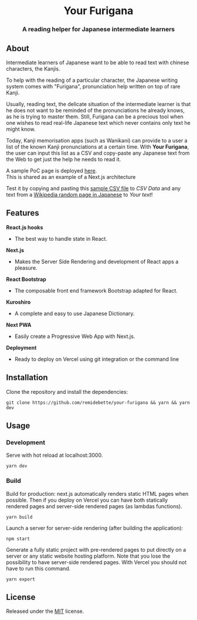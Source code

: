 <h1 align="center">Your Furigana</h1>
<h3 align="center">A reading helper for Japanese intermediate learners</h3>

## About

Intermediate learners of Japanese want to be able to read text with chinese characters, the Kanjis.

To help with the reading of a particular character, the Japanese writing system comes with "Furigana", pronunciation help written on top of rare Kanji.

Usually, reading text, the delicate situation of the intermediate learner is that he does not want to be reminded of the pronunciations he already knows, 
as he is trying to master them. Still, Furigana can be a precious tool when one wishes to read real-life Japanese text which never contains only text 
he might know. 

Today, Kanji memorisation apps (such as Wanikani) can provide to a user a list of the known Kanji pronunciations at a certain time.
With **Your Furigana**, the user can input this list as a CSV and copy-paste any Japanese text from the Web to get just the help he 
needs to read it.

A sample PoC page is deployed [here](http://your-furigana-git-master.remidebette.vercel.app/).  
This is shared as an example of a Next.js architecture

Test it by copying and pasting this [sample CSV file](https://raw.githubusercontent.com/remidebette/your-furigana/master/public/data/assignments_ids.csv) to *CSV Data* and any text from a [Wikipedia random page in Japanese](https://ja.wikipedia.org/wiki/%E7%89%B9%E5%88%A5:%E3%81%8A%E3%81%BE%E3%81%8B%E3%81%9B%E8%A1%A8%E7%A4%BA)
to *Your text*!

## Features

**React.js hooks**

- The best way to handle state in React.

**Next.js**

- Makes the Server Side Rendering and development of React apps a pleasure.

**React Bootstrap**

- The composable front end framework Bootstrap adapted for React.

**Kuroshiro**

- A complete and easy to use Japanese Dictionary.

**Next PWA**

- Easily create a Progressive Web App with Next.js.

**Deployment**

- Ready to deploy on Vercel using git integration or the command line

## Installation

Clone the repository and install the dependencies:

```shell
git clone https://github.com/remidebette/your-furigana && yarn && yarn dev
```

## Usage

### Development

Serve with hot reload at localhost:3000.

```
yarn dev
```

### Build

Build for production: next.js automatically renders static HTML pages when possible. Then if you deploy on Vercel you can have both statically rendered pages and server-side rendered pages (as lambdas functions).

```
yarn build
```

Launch a server for server-side rendering (after building the application):

```
npm start
```

Generate a fully static project with pre-rendered pages to put directly on a server or any static website hosting platform. Note that you lose the possibility to have server-side rendered pages. With Vercel you should not have to run this command.

```
yarn export
```

## License

Released under the [MIT](https://github.com/remidebette/your-furigana/blob/master/LICENSE.txt) license.
